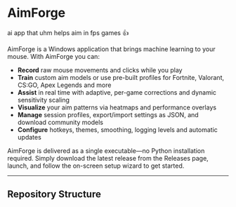 # AimForge
ai app that uhm helps aim in fps games 👍




AimForge is a Windows application that brings machine learning to your mouse. With AimForge you can:

- **Record** raw mouse movements and clicks while you play  
- **Train** custom aim models or use pre-built profiles for Fortnite, Valorant, CS:GO, Apex Legends and more  
- **Assist** in real time with adaptive, per-game corrections and dynamic sensitivity scaling  
- **Visualize** your aim patterns via heatmaps and performance overlays  
- **Manage** session profiles, export/import settings as JSON, and download community models  
- **Configure** hotkeys, themes, smoothing, logging levels and automatic updates  

AimForge is delivered as a single executable—no Python installation required. Simply download the latest release from the Releases page, launch, and follow the on-screen setup wizard to get started.

---

## Repository Structure

